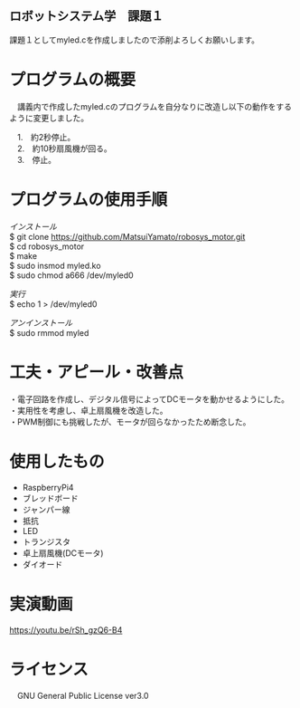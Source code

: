 ## ロボットシステム学　課題１

課題１としてmyled.cを作成しましたので添削よろしくお願いします。    

# プログラムの概要

　講義内で作成したmyled.cのプログラムを自分なりに改造し以下の動作をするように変更しました。  
 
 
　1.　約2秒停止。  
　2.　約10秒扇風機が回る。  
　3.　停止。  
# プログラムの使用手順
 _インストール_  
 $ git clone https://github.com/MatsuiYamato/robosys_motor.git  
 $ cd robosys_motor  
 $ make  
 $ sudo insmod myled.ko  
 $ sudo chmod a666 /dev/myled0
 
 _実行_  
 $ echo 1 > /dev/myled0  
 
 _アンインストール_  
 $ sudo rmmod myled  
 
# 工夫・アピール・改善点
・電子回路を作成し、デジタル信号によってDCモータを動かせるようにした。  
  ・実用性を考慮し、卓上扇風機を改造した。  
  ・PWM制御にも挑戦したが、モータが回らなかったため断念した。  
# 使用したもの
 * RaspberryPi4  
 * ブレッドボード  
 * ジャンパー線  
 * 抵抗  
 * LED  
 * トランジスタ
 * 卓上扇風機(DCモータ)
 * ダイオード
 
 # 実演動画
https://youtu.be/rSh_gzQ6-B4  
 
 # ライセンス
 　GNU General Public License ver3.0
 
　


